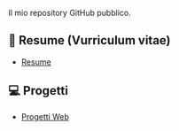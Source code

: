 Il mio repository GitHub pubblico.

## 📜 Resume (Vurriculum vitae)
- [Resume](https://gavaolo.github.io/resume/resume)

## 💻 Progetti
- [Progetti Web](https://gavaolo.github.io/projects/web_projects)
